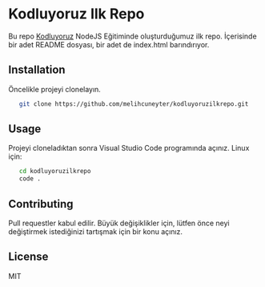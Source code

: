 # Kodluyoruz Ilk Repo
Bu repo [Kodluyoruz] NodeJS Eğitiminde oluşturduğumuz ilk repo. İçerisinde bir adet README dosyası, bir adet de index.html barındırıyor.

## Installation
Öncelikle projeyi clonelayın.
```sh
   git clone https://github.com/melihcuneyter/kodluyoruzilkrepo.git
```

## Usage
Projeyi cloneladıktan sonra Visual Studio Code programında açınız.
Linux için:
```sh
   cd kodluyoruzilkrepo
   code .
```

## Contributing
Pull requestler kabul edilir. Büyük değişiklikler için, lütfen önce neyi değiştirmek istediğinizi tartışmak için bir konu açınız.

## License

MIT

[Kodluyoruz]: <https://www.kodluyoruz.org/>
